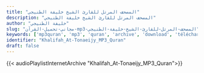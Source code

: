 ```yaml
---
title: "المصحف المرتل للقارئ الشيخ خليفة الطنيجي"
description: "المصحف المرتل للقارئ الشيخ خليفة الطنيجي"
author: "خليفة الطنيجي"
slug: "مجاني-تحميل-القرآن-mp3-المصحف-المرتل-للقارئ-الشيخ-خليفة-الطنيجي"
keywords: ['mp3quran', 'mp3', 'quran', 'archive', 'download', 'télécharger', 'coran', 'islam', 'Khalifah', 'At-Tonaeijy', 'al-tonaiji', 'altonayji', 'altonaiji', 'altniji', 'atniji', 'خليفة', 'الطنيجي', 'قرآن', 'مصحف', 'مرتل', 'مجود', 'القرآن', 'الكريم', 'المصحف', 'المرتل', 'المجود', 'إسلام', 'تحميل']
identifier: "Khalifah_At-Tonaeijy_MP3_Quran"
draft: false
---
```


{{< audioPlaylistInternetArchive "Khalifah_At-Tonaeijy_MP3_Quran">}}

